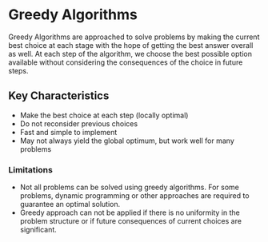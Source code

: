 # Greedy Algorithms

Greedy Algorithms are approached to solve problems by making the current best choice at each stage with the hope of getting the best answer overall as well. At each step of the algorithm, we choose the best possible option available without considering the consequences of the choice in future steps.

## Key Characteristics

- Make the best choice at each step (locally optimal)
- Do not reconsider previous choices
- Fast and simple to implement
- May not always yield the global optimum, but work well for many problems

### Limitations

- Not all problems can be solved using greedy algorithms. For some problems, dynamic programming or other approaches are required to guarantee an optimal solution.
- Greedy approach can not be applied if there is no uniformity in the problem structure or if future consequences of current choices are significant.
